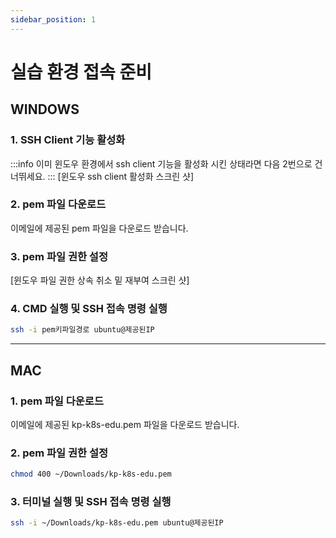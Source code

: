```yaml
---
sidebar_position: 1
---
```


# 실습 환경 접속 준비

## WINDOWS
### 1. SSH Client 기능 활성화
:::info
이미 윈도우 환경에서 ssh client 기능을 활성화 시킨 상태라면 다음 2번으로 건너뛰세요.
:::
[윈도우 ssh client 활성화 스크린 샷]

### 2. pem 파일 다운로드
이메일에 제공된 pem 파일을 다운로드 받습니다.

### 3. pem 파일 권한 설정
[윈도우 파일 권한 상속 취소 밑 재부여 스크린 샷]

### 4. CMD 실행 및 SSH 접속 명령 실행
```bash
ssh -i pem키파일경로 ubuntu@제공된IP
```
---
## MAC
### 1. pem 파일 다운로드
이메일에 제공된 kp-k8s-edu.pem 파일을 다운로드 받습니다.

### 2. pem 파일 권한 설정
```bash
chmod 400 ~/Downloads/kp-k8s-edu.pem
```

### 3. 터미널 실행 및 SSH 접속 명령 실행
```bash
ssh -i ~/Downloads/kp-k8s-edu.pem ubuntu@제공된IP
```

